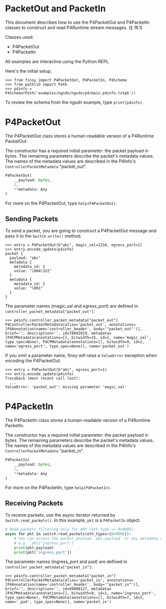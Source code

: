 # PacketOut and PacketIn

This document describes how to use the P4PacketOut and P4PacketIn 
classes to construct and read P4Runtime stream messages. (§ 16.1)

Classes used:

- P4PacketOut
- P4PacketIn

All examples are interactive using the Python REPL.

Here's the initial setup.

```pycon
>>> from finsy import P4PacketOut, P4PacketIn, P4Schema
>>> from pathlib import Path
>>> p4info = P4Schema(Path('examples/ngsdn/ngsdn/p4/main.p4info.txtpb'))

```

To review the schema from the ngsdn example, type `print(p4info)`.

# P4PacketOut

The P4PacketOut class stores a human-readable version of a P4Runtime PacketOut. 

The constructor has a required initial parameter: the packet payload in bytes. The 
remaining parameters describe the packet's metadata values. The names of the
metadata values are described in the P4Info's `ControllerPacketMetadata`
"packet_out".

```python
P4PacketOut(
    __payload: bytes, 
    /, 
    **metadata: Any
)
```

For more on the P4PacketOut, type `help(P4PacketOut)`.

## Sending Packets

To send a packet, you are going to construct a P4PacketOut message and pass it
to the `Switch.write()` method.

```pycon
>>> entry = P4PacketOut(b"abc", magic_val=1234, egress_port=1)
>>> entry.encode_update(p4info)
packet {
  payload: "abc"
  metadata {
    metadata_id: 1
    value: "\004\322"
  }
  metadata {
    metadata_id: 2
    value: "\001"
  }
}

```

The parameter names (magic_val and egress_port) are defined in `controller_packet_metadata["packet_out"]`:

```pycon
>>> p4info.controller_packet_metadata["packet_out"]
P4ControllerPacketMetadata(alias='packet_out', annotations=[P4Annotation(name='controller_header', body='"packet_out"')], brief='', description='', id=78842819, metadata=[P4CPMetadata(annotations=[], bitwidth=15, id=1, name='magic_val', type_spec=None), P4CPMetadata(annotations=[], bitwidth=9, id=2, name='egress_port', type_spec=None)], name='packet_out')

```

If you omit a parameter name, finsy will raise a `ValueError` exception when
encoding the P4PacketOut.

```pycon
>>> entry = P4PacketOut(b"abc", egress_port=1)
>>> entry.encode_update(p4info)
Traceback (most recent call last):
  ...
ValueError: 'packet_out': missing parameter 'magic_val'

```

# P4PacketIn

The P4PacketIn class stores a human-readable version of a P4Runtime PacketIn. 

The constructor has a required initial parameter: the packet payload in bytes. The 
remaining parameters describe the packet's metadata values. The names of the
metadata values are described in the P4Info's `ControllerPacketMetadata`
"packet_in".

```python
P4PacketIn(
    __payload: bytes, 
    /, 
    **metadata: Any
)
```

For more on the P4PacketIn, type `help(P4PacketIn)`.

## Receiving Packets

To receive packets, use the async iterator returned by `Switch.read_packets()`.
In this example, `pkt` is a `P4PacketIn` object.

```python
# Read packets filtering only for ARP (eth_type == 0x0806).
async for pkt in switch.read_packets(eth_types={0x0806}):
    # You can access the packet payload `pkt.payload` or any metadata value,
    # e.g. `pkt['ingress_port']`
    print(pkt.payload)
    print(pkt['ingress_port'])
```

The parameter names (ingress_port and _pad_) are defined in `controller_packet_metadata["packet_in"]`:

```pycon
>>> p4info.controller_packet_metadata["packet_in"]
P4ControllerPacketMetadata(alias='packet_in', annotations=[P4Annotation(name='controller_header', body='"packet_in"')], brief='', description='', id=69098127, metadata=[P4CPMetadata(annotations=[], bitwidth=9, id=1, name='ingress_port', type_spec=None), P4CPMetadata(annotations=[], bitwidth=7, id=2, name='_pad', type_spec=None)], name='packet_in')

```